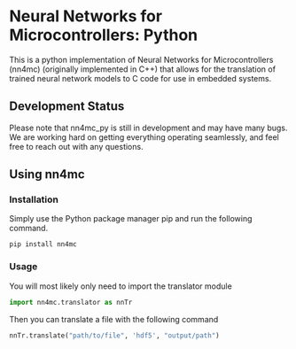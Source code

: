 # Neural Networks for Microcontrollers: Python

This is a python implementation of Neural Networks for Microcontrollers (nn4mc) (originally implemented in C++) that allows for the translation of trained neural network models to C code for use in embedded systems.

## Development Status

Please note that nn4mc_py is still in development and may have many bugs. We are working hard on getting everything operating seamlessly, and feel free to reach out with any questions.

## Using nn4mc

### Installation

Simply use the Python package manager pip and run the following command.
```
pip install nn4mc
```

### Usage

You will most likely only need to import the translator module
```python
import nn4mc.translator as nnTr
```

Then you can translate a file with the following command
```python
nnTr.translate("path/to/file", 'hdf5', "output/path")
```
